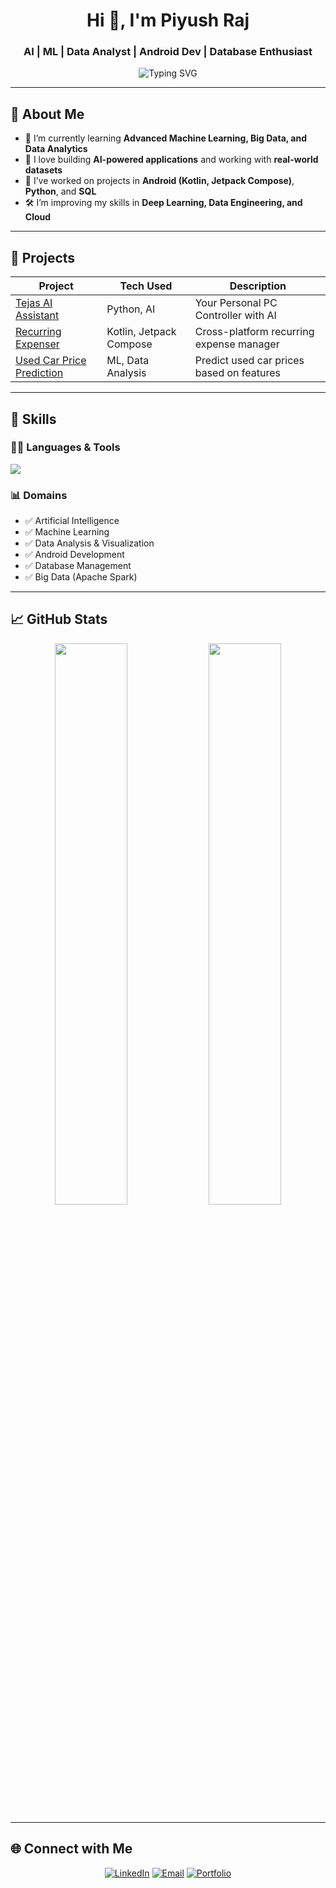 <!-- Profile Header -->
<h1 align="center">Hi 👋, I'm Piyush Raj</h1>
<h3 align="center">AI | ML | Data Analyst | Android Dev | Database Enthusiast</h3>

<p align="center">
  <img src="https://readme-typing-svg.demolab.com?font=Fira+Code&size=24&pause=1000&center=true&vCenter=true&width=435&lines=Welcome+to+my+GitHub!;AI+%26+ML+Enthusiast;Data+Analyst+%7C+Android+Developer;Lifelong+Learner+%F0%9F%93%9A" alt="Typing SVG" />
</p>

---

## 🚀 About Me

- 🌱 I’m currently learning **Advanced Machine Learning, Big Data, and Data Analytics**
- 🧠 I love building **AI-powered applications** and working with **real-world datasets**
- 💼 I’ve worked on projects in **Android (Kotlin, Jetpack Compose)**, **Python**, and **SQL**
- 🛠️ I’m improving my skills in **Deep Learning, Data Engineering, and Cloud**

---

## 💼 Projects

| Project | Tech Used | Description |
|--------|-----------|-------------|
| [Tejas AI Assistant](https://github.com/yourusername/Tejas-AI) | Python, AI | Your Personal PC Controller with AI |
| [Recurring Expenser](https://github.com/yourusername/RecurringExpenser) | Kotlin, Jetpack Compose | Cross-platform recurring expense manager |
| [Used Car Price Prediction](https://github.com/yourusername/Used-Car-Price-Prediction) | ML, Data Analysis | Predict used car prices based on features |

---

## 🧠 Skills

### 👨‍💻 Languages & Tools
<p align="left">
  <img src="https://skillicons.dev/icons?i=python,kotlin,java,cpp,git,github,html,css,js,mysql,sqlite" />
</p>

### 📊 Domains
- ✅ Artificial Intelligence
- ✅ Machine Learning
- ✅ Data Analysis & Visualization
- ✅ Android Development
- ✅ Database Management
- ✅ Big Data (Apache Spark)

---

## 📈 GitHub Stats

<p align="center">
  <img src="https://github-readme-stats.vercel.app/api?username=yourusername&show_icons=true&theme=tokyonight" width="48%" />
  <img src="https://github-readme-streak-stats.herokuapp.com/?user=yourusername&theme=tokyonight" width="48%" />
</p>

---

## 🌐 Connect with Me

<p align="center">
  <a href="https://linkedin.com/in/yourlinkedin" target="_blank"><img alt="LinkedIn" src="https://img.shields.io/badge/LinkedIn-blue?style=for-the-badge&logo=linkedin" /></a>
  <a href="mailto:youremail@gmail.com"><img alt="Email" src="https://img.shields.io/badge/Email-red?style=for-the-badge&logo=gmail" /></a>
  <a href="https://your-portfolio.com"><img alt="Portfolio" src="https://img.shields.io/badge/Portfolio-000?style=for-the-badge&logo=vercel" /></a>
</p>

